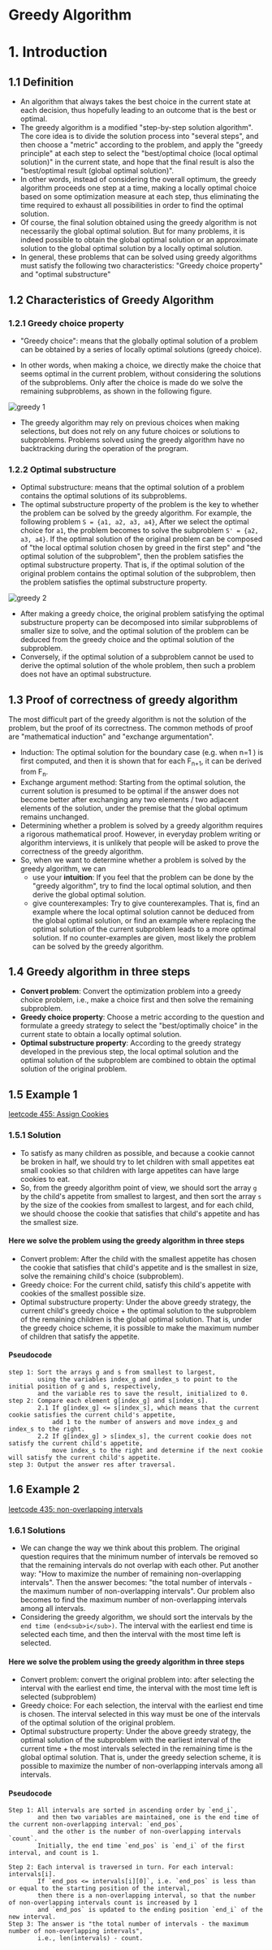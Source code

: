# Greedy Algorithm
# 1. Introduction
## 1.1 Definition
+ An algorithm that always takes the best choice in the current state at each decision, thus hopefully leading to an outcome that is the best or optimal.
+ The greedy algorithm is a modified "step-by-step solution algorithm". The core idea is to divide the solution process into "several steps", and then choose a "metric" according to the problem, and apply the "greedy principle" at each step to select the "best/optimal choice (local optimal solution)" in the current state, and hope that the final result is also the "best/optimal result (global optimal solution)".
+ In other words, instead of considering the overall optimum, the greedy algorithm proceeds one step at a time, making a locally optimal choice based on some optimization measure at each step, thus eliminating the time required to exhaust all possibilities in order to find the optimal solution.
+ Of course, the final solution obtained using the greedy algorithm is not necessarily the global optimal solution. But for many problems, it is indeed possible to obtain the global optimal solution or an approximate solution to the global optimal solution by a locally optimal solution.
+ In general, these problems that can be solved using greedy algorithms must satisfy the following two characteristics: "Greedy choice property" and "optimal substructure"

## 1.2 Characteristics of Greedy Algorithm
### 1.2.1 Greedy choice property
+ "Greedy choice": means that the globally optimal solution of a problem can be obtained by a series of locally optimal solutions (greedy choice).

+ In other words, when making a choice, we directly make the choice that seems optimal in the current problem, without considering the solutions of the subproblems. Only after the choice is made do we solve the remaining subproblems, as shown in the following figure.

![greedy 1](../Resources/greedy1.png)

+ The greedy algorithm may rely on previous choices when making selections, but does not rely on any future choices or solutions to subproblems. Problems solved using the greedy algorithm have no backtracking during the operation of the program.

### 1.2.2 Optimal substructure
+ Optimal substructure: means that the optimal solution of a problem contains the optimal solutions of its subproblems.
+ The optimal substructure property of the problem is the key to whether the problem can be solved by the greedy algorithm. For example, the following problem `S = {a1, a2, a3, a4}`, After we select the optimal choice for `a1`, the problem 
becomes to solve the subproblem `S' = {a2, a3, a4}`. If the optimal solution of the original problem can be composed of "the local optimal solution chosen by greed in the first step" and "the optimal solution of the subproblem", then the problem satisfies the optimal substructure property. That is, if the optimal solution of the original problem contains the optimal solution of the subproblem, then the problem satisfies the optimal substructure property.

![greedy 2](../Resources/greedy2.png)

+ After making a greedy choice, the original problem satisfying the optimal substructure property can be decomposed into similar subproblems of smaller size to solve, and the optimal solution of the problem can be deduced from the greedy choice and the optimal solution of the subproblem.
+ Conversely, if the optimal solution of a subproblem cannot be used to derive the optimal solution of the whole problem, then such a problem does not have an optimal substructure.

## 1.3 Proof of correctness of greedy algorithm
The most difficult part of the greedy algorithm is not the solution of the problem, but the proof of its correctness. The common methods of proof are "mathematical induction" and "exchange argumentation".
+ Induction: The optimal solution for the boundary case (e.g. when n=1 ) is first computed, and then it is shown that for each F<sub>n+1</sub>, it can be derived from F<sub>n</sub>.
+ Exchange argument method: Starting from the optimal solution, the current solution is presumed to be optimal if the answer does not become better after exchanging any two elements / two adjacent elements of the solution, under the premise that the global optimum remains unchanged.
+ Determining whether a problem is solved by a greedy algorithm requires a rigorous mathematical proof. However, in everyday problem writing or algorithm interviews, it is unlikely that people will be asked to prove the correctness of the greedy algorithm.
+ So, when we want to determine whether a problem is solved by the greedy algorithm, we can
  - use your **intuition**: If you feel that the problem can be done by the "greedy algorithm", try to find the local optimal solution, and then derive the global optimal solution.
  - give counterexamples: Try to give counterexamples. That is, find an example where the local optimal solution cannot be deduced from the global optimal solution, or find an example where replacing the optimal solution of the current subproblem leads to a more optimal solution. If no counter-examples are given, most likely the problem can be solved by the greedy algorithm.

## 1.4 Greedy algorithm in three steps
+ **Convert problem**: Convert the optimization problem into a greedy choice problem, i.e., make a choice first and then solve the remaining subproblem.
+ **Greedy choice property**: Choose a metric according to the question and formulate a greedy strategy to select the "best/optimally choice" in the current state to obtain a locally optimal solution.
+ **Optimal substructure property**: According to the greedy strategy developed in the previous step, the local optimal solution and the optimal solution of the subproblem are combined to obtain the optimal solution of the original problem.

## 1.5 Example 1
[leetcode 455: Assign Cookies](https://leetcode.com/problems/assign-cookies/)

### 1.5.1 Solution
+ To satisfy as many children as possible, and because a cookie cannot be broken in half, we should try to let children with small appetites eat small cookies so that children with large appetites can have large cookies to eat.
+ So, from the greedy algorithm point of view, we should sort the array `g` by the child's appetite from smallest to largest, and then sort the array `s` by the size of the cookies from smallest to largest, and for each child, we should choose the cookie that satisfies that child's appetite and has the smallest size.
#### Here we solve the problem using the greedy algorithm in three steps
+ Convert problem: After the child with the smallest appetite has chosen the cookie that satisfies that child's appetite and is the smallest in size, solve the remaining child's choice (subproblem).
+ Greedy choice: For the current child, satisfy this child's appetite with cookies of the smallest possible size.
+ Optimal substructure property: Under the above greedy strategy, the current child's greedy choice + the optimal solution to the subproblem of the remaining children is the global optimal solution. That is, under the greedy choice scheme, it is possible to make the maximum number of children that satisfy the appetite.

#### Pseudocode
~~~~
step 1: Sort the arrays g and s from smallest to largest, 
        using the variables index_g and index_s to point to the initial position of g and s, respectively, 
        and the variable res to save the result, initialized to 0.
step 2: Compare each element g[index_g] and s[index_s].
        2.1 If g[index_g] <= s[index_s], which means that the current cookie satisfies the current child's appetite, 
            add 1 to the number of answers and move index_g and index_s to the right.
        2.2 If g[index_g] > s[index_s], the current cookie does not satisfy the current child's appetite, 
            move index_s to the right and determine if the next cookie will satisfy the current child's appetite.
step 3: Output the answer res after traversal.
~~~~

## 1.6 Example 2
[leetcode 435: non-overlapping intervals](https://leetcode.com/problems/non-overlapping-intervals/)

### 1.6.1 Solutions
+ We can change the way we think about this problem. The original question requires that the minimum number of intervals be removed so that the remaining intervals do not overlap with each other. Put another way: "How to maximize the number of remaining non-overlapping intervals". Then the answer becomes: "the total number of intervals - the maximum number of non-overlapping intervals". Our problem also becomes to find the maximum number of non-overlapping intervals among all intervals.
+ Considering the greedy algorithm, we should sort the intervals by the `end time (end<sub>i</sub>)`. The interval with the earliest end time is selected each time, and then the interval with the most time left is selected.
#### Here we solve the problem using the greedy algorithm in three steps
+ Convert problem: convert the original problem into: after selecting the interval with the earliest end time, the interval with the most time left is selected (subproblem)
+ Greedy choice: For each selection, the interval with the earliest end time is chosen. The interval selected in this way must be one of the intervals of the optimal solution of the original problem.
+ Optimal substructure property: Under the above greedy strategy, the optimal solution of the subproblem with the earliest interval of the current time + the most intervals selected in the remaining time is the global optimal solution. That is, under the greedy selection scheme, it is possible to maximize the number of non-overlapping intervals among all intervals.

#### Pseudocode
~~~
Step 1: All intervals are sorted in ascending order by `end_i`, 
        and then two variables are maintained, one is the end time of the current non-overlapping interval: `end_pos`, 
        and the other is the number of non-overlapping intervals `count`. 
        Initially, the end time `end_pos` is `end_i` of the first interval, and count is 1.

Step 2: Each interval is traversed in turn. For each interval: intervals[i].
        If `end_pos <= intervals[i][0]`, i.e. `end_pos` is less than or equal to the starting position of the interval, 
        then there is a non-overlapping interval, so that the number of non-overlapping intervals count is increased by 1
        and `end_pos` is updated to the ending position `end_i` of the new interval.
Step 3: The answer is "the total number of intervals - the maximum number of non-overlapping intervals", 
        i.e., len(intervals) - count.
~~~
